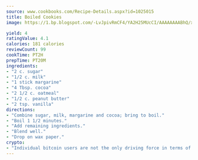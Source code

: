 ```yaml
---
source: www.cookbooks.com/Recipe-Details.aspx?id=1025015
title: Boiled Cookies
image: https://1.bp.blogspot.com/-LvJpivRmCF4/YA2H25MUcCI/AAAAAAAABhQ/xgndXuMf7Zopp5S4RExCblnSp5YGujfSQCLcBGAsYHQ/s320/8.png

yield: 4
ratingValue: 4.1
calories: 181 calories
reviewCount: 99
cookTime: PT2H
prepTime: PT20M
ingredients:
- "2 c. sugar"
- "1/2 c. milk"
- "1 stick margarine"
- "4 Tbsp. cocoa"
- "2 1/2 c. oatmeal"
- "1/2 c. peanut butter"
- "2 tsp. vanilla"
directions:
- "Combine sugar, milk, margarine and cocoa; bring to boil."
- "Boil 1 1/2 minutes."
- "Add remaining ingredients."
- "Blend well."
- "Drop on wax paper."
crypto:
- "Individual bitcoin users are not the only driving force in terms of securing the bitcoin network."
---
```

